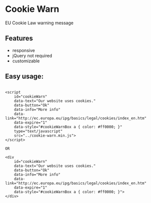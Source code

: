 Cookie Warn
=============
EU Cookie Law warning message

Features
--------

- responsive
- jQuery not required
- customizable

Easy usage:
-----------

```

<script
    id="cookieWarn"
    data-text="Our website uses cookies."
    data-button="Ok"
    data-info="More info"
    data-link="http://ec.europa.eu/ipg/basics/legal/cookies/index_en.htm"
    data-expire="1"
    data-style="#cookieWarnBox a { color: #ff0000; }"
    type="text/javascript"
    src="../cookie-warn.min.js">
</script>

OR

<div
    id="cookieWarn"
    data-text="Our website uses cookies."
    data-button="Ok"
    data-info="More info"
    data-link="http://ec.europa.eu/ipg/basics/legal/cookies/index_en.htm"
    data-expire="1"
    data-style="#cookieWarnBox a { color: #ff0000; }">
</div>

```

